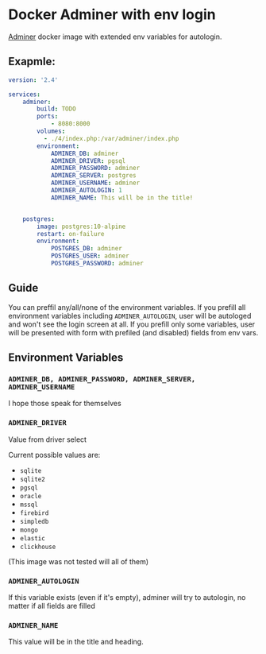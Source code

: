 # Docker Adminer with env login

[Adminer](https://www.adminer.org) docker image with extended env variables for autologin.


## Exapmle:
```yaml
version: '2.4'

services:
    adminer:
        build: TODO
        ports:
            - 8080:8000
        volumes:
          - ./4/index.php:/var/adminer/index.php
        environment:
            ADMINER_DB: adminer
            ADMINER_DRIVER: pgsql
            ADMINER_PASSWORD: adminer
            ADMINER_SERVER: postgres
            ADMINER_USERNAME: adminer
            ADMINER_AUTOLOGIN: 1
            ADMINER_NAME: This will be in the title!


    postgres:
        image: postgres:10-alpine
        restart: on-failure
        environment:
            POSTGRES_DB: adminer
            POSTGRES_USER: adminer
            POSTGRES_PASSWORD: adminer


```

## Guide
You can preffil any/all/none of the environment variables. 
If you prefill all environment variables including `ADMINER_AUTOLOGIN`, user will be autologed and won't see the login screen at all.
If you prefill only some variables, user will be presented with form with prefiled (and disabled) fields from env vars.

## Environment Variables

### `ADMINER_DB, ADMINER_PASSWORD, ADMINER_SERVER, ADMINER_USERNAME`
I hope those speak for themselves

### `ADMINER_DRIVER`
Value from driver select


Current possible values are:
- `sqlite`
- `sqlite2`
- `pgsql`
- `oracle`
- `mssql`
- `firebird`
- `simpledb`
- `mongo`
- `elastic`
- `clickhouse`

(This image was not tested will all of them)

### `ADMINER_AUTOLOGIN`
If this variable exists (even if it's empty), adminer will try to autologin, no matter if all fields are filled

### `ADMINER_NAME`
This value will be in the title and heading.

